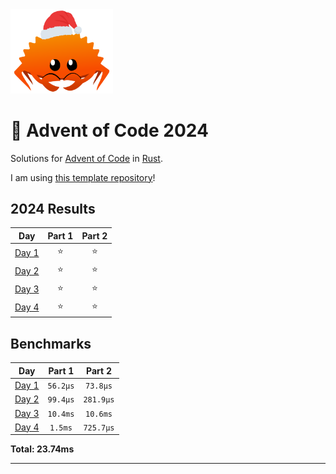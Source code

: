 <img src="./.assets/christmas_ferris.png" width="164">

# 🎄 Advent of Code 2024

Solutions for [Advent of Code](https://adventofcode.com/) in [Rust](https://www.rust-lang.org/).

I am using [this template repository](https://github.com/fspoettel/advent-of-code-rust)! 

<!--- advent_readme_stars table --->
## 2024 Results

| Day | Part 1 | Part 2 |
| :---: | :---: | :---: |
| [Day 1](https://adventofcode.com/2024/day/1) | ⭐ | ⭐ |
| [Day 2](https://adventofcode.com/2024/day/2) | ⭐ | ⭐ |
| [Day 3](https://adventofcode.com/2024/day/3) | ⭐ | ⭐ |
| [Day 4](https://adventofcode.com/2024/day/4) | ⭐ | ⭐ |
<!--- advent_readme_stars table --->

<!--- benchmarking table --->
## Benchmarks

| Day | Part 1 | Part 2 |
| :---: | :---: | :---:  |
| [Day 1](./src/bin/01.rs) | `56.2µs` | `73.8µs` |
| [Day 2](./src/bin/02.rs) | `99.4µs` | `281.9µs` |
| [Day 3](./src/bin/03.rs) | `10.4ms` | `10.6ms` |
| [Day 4](./src/bin/04.rs) | `1.5ms` | `725.7µs` |

**Total: 23.74ms**
<!--- benchmarking table --->

---
